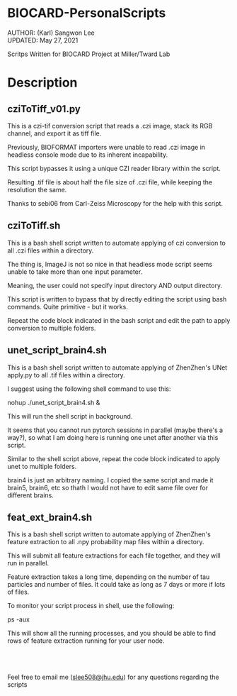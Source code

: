 # BIOCARD-PersonalScripts
AUTHOR: (Karl) Sangwon Lee<br />
UPDATED: May 27, 2021<br />

Scritps Written for BIOCARD Project at Miller/Tward Lab


# Description


## cziToTiff_v01.py

This is a czi-tif conversion script that reads a .czi image, stack its RGB channel, and export it as tiff file.<br />

Previously, BIOFORMAT importers were unable to read .czi image in headless console mode due to its inherent incapability.<br />

This script bypasses it using a unique CZI reader library within the script.<br />

Resulting .tif file is about half the file size of .czi file, while keeping the resolution the same.<br />

Thanks to sebi06 from Carl-Zeiss Microscopy for the help with this script.<br />



## cziToTiff.sh

This is a bash shell script written to automate applying of czi conversion to all .czi files within a directory.<br />

The thing is, ImageJ is not so nice in that headless mode script seems unable to take more than one input parameter.<br />

Meaning, the user could not specify input directory AND output directory.<br />

This script is written to bypass that by directly editing the script using bash commands. Quite primitive - but it works.<br />

Repeat the code block indicated in the bash script and edit the path to apply conversion to multiple folders. <br />



## unet_script_brain4.sh

This is a bash shell script written to automate applying of ZhenZhen's UNet apply.py to all .tif files within a directory.<br />

I suggest using the following shell command to use this:<br />

nohup ./unet_script_brain4.sh &<br />


This will run the shell script in background. <br />

It seems that you cannot run pytorch sessions in parallel (maybe there's a way?), so what I am doing here is running one unet after another via this script.<br />

Similar to the shell script above, repeat the code block indicated to apply unet to multiple folders.<br />


brain4 is just an arbitrary naming. I copied the same script and made it brain5, brain6, etc so thath I would not have to edit same file over for different brains.<br />


## feat_ext_brain4.sh

This is a bash shell script written to automate applying of ZhenZhen's feature extraction to all .npy probability map files within a directory.<br />

This will submit all feature extractions for each file together, and they will run in parallel.<br />

Feature extraction takes a long time, depending on the number of tau particles and number of files. It could take as long as 7 days or more if lots of files.<br />

To monitor your script process in shell, use the following:<br />

ps -aux<br />


This will show all the running processes, and you should be able to find rows of feature extraction running for your user node.<br /><br /><br /><br />





Feel free to email me (slee508@jhu.edu) for any questions regarding the scripts<br />

